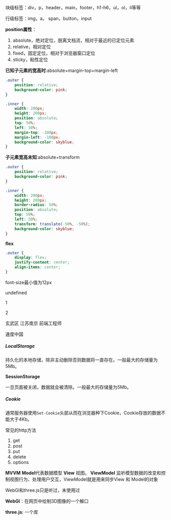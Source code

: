 块级标签：div，p，header，main，footer，h1-h6，ul，ol，li等等

行级标签：img，a， span，button，input



**position属性**：

1. absolute，绝对定位，脱离文档流，相对于最近的已定位元素
2. relative，相对定位
3. fixed，固定定位，相对于浏览器窗口定位
4. sticky，粘性定位



**已知子元素的宽高时**:absolute+margin-top+margin-left

```css
.outer {
    position: relative;
    background-color: pink;
}

.inner {
    width: 200px;
    height: 200px;
    position: absolute;
    top: 50%;
    left: 50%;
    margin-top: -100px;
    margin-left: -100px;
    background-color: skyblue;
}
```

**子元素宽高未知**:absolute+transform

```css
.outer {
    position: relative;
    background-color: pink;
}

.inner {
    width: 200px;
    height: 200px;
    border-radius: 50%;
    position: absolute;
    top: 50%;
    left: 50%;
    transform: translate(-50%, -50%);
    background-color: skyblue;
}
```

**flex**

```css
.outer {
    display: flex;
    justify-content: center;
    align-items: center;
}
```



font-size最小值为12px



undefined

1

2



玄武区
江苏南京
前端工程师

速度中国



##### LocalStorage

持久化的本地存储，除非主动删除否则数据将一直存在。一般最大的存储量为5Mb。

**SessionStorage**

一旦页面被关闭，数据就会被清除。一般最大的存储量为5Mb。

##### **Cookie**

通常服务器使用`Set-Cookie`头部从而在浏览器种下Cookie，Cookie存放的数据不能大于4Kb。



常见的http方法

1. get
2. post
3. put
4. delete
5. options



**MVVM**
**Model**代表数据模型
**View** 视图。
**ViewModel** 监听模型数据的改变和控制视图行为、处理用户交互，ViewModel就是用来同步View 和 Model的对象



WebGl和three.js只是听过，未使用过

**WebGl**：在网页中绘制3D图像的一个解口

**three.js**: 一个库



